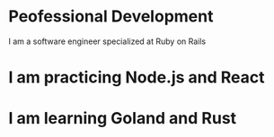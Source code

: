 # Peofessional Development



I am a software engineer specialized at Ruby on Rails
# I am practicing Node.js and React
# I am learning Goland and Rust
